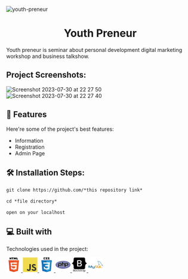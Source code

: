 ![youth-preneur](https://socialify.git.ci/ikhsanskuy/youth-preneur/image?font=Rokkitt&language=1&name=1&owner=1&pattern=Circuit%20Board&stargazers=1&theme=Dark)

<h1 align="center" id="title">Youth Preneur</h1>


<p id="description">Youth preneur is seminar about personal development digital marketing workshop and business talkshow.</p>

<h2>Project Screenshots:</h2>

<img width="1440" alt="Screenshot 2023-07-30 at 22 27 50" src="https://github.com/ikhsanskuy/youth-preneur/assets/101729208/32aa1f37-2b28-47fd-aee9-77b767e445b0">
<img width="1440" alt="Screenshot 2023-07-30 at 22 27 40" src="https://github.com/ikhsanskuy/youth-preneur/assets/101729208/dec16cd4-183e-40fe-b2b9-bd410039c762">

  
  
<h2>🧐 Features</h2>

Here're some of the project's best features:

*   Information
*   Registration
*   Admin Page

<h2>🛠️ Installation Steps:</h2>

```
git clone https://github.com/*this repository link*
```

```
cd *file directory*
```

```
open on your localhost
```
  
  
<h2>💻 Built with</h2>

Technologies used in the project:

<a href="https://www.w3.org/html/" target="_blank" rel="noreferrer"> <img src="https://raw.githubusercontent.com/devicons/devicon/master/icons/html5/html5-original-wordmark.svg" alt="html5" width="40" height="40"/> </a> 
<a href="https://developer.mozilla.org/en-US/docs/Web/JavaScript" target="_blank" rel="noreferrer"> <img src="https://raw.githubusercontent.com/devicons/devicon/master/icons/javascript/javascript-original.svg" alt="javascript" width="40" height="40"/> </a> 
<a href="https://www.w3schools.com/css/" target="_blank" rel="noreferrer"> <img src="https://raw.githubusercontent.com/devicons/devicon/master/icons/css3/css3-original-wordmark.svg" alt="css3" width="40" height="40"/> </a> 
<a href="https://www.php.net" target="_blank" rel="noreferrer"> <img src="https://raw.githubusercontent.com/devicons/devicon/master/icons/php/php-original.svg" alt="php" width="40" height="40"/> </a> 
<a href="https://getbootstrap.com" target="_blank" rel="noreferrer"> <img src="https://raw.githubusercontent.com/devicons/devicon/master/icons/bootstrap/bootstrap-plain-wordmark.svg" alt="bootstrap" width="40" height="40"/> </a> 
<a href="https://www.mysql.com/" target="_blank" rel="noreferrer"> <img src="https://raw.githubusercontent.com/devicons/devicon/master/icons/mysql/mysql-original-wordmark.svg" alt="mysql" width="40" height="40"/> </a> 
